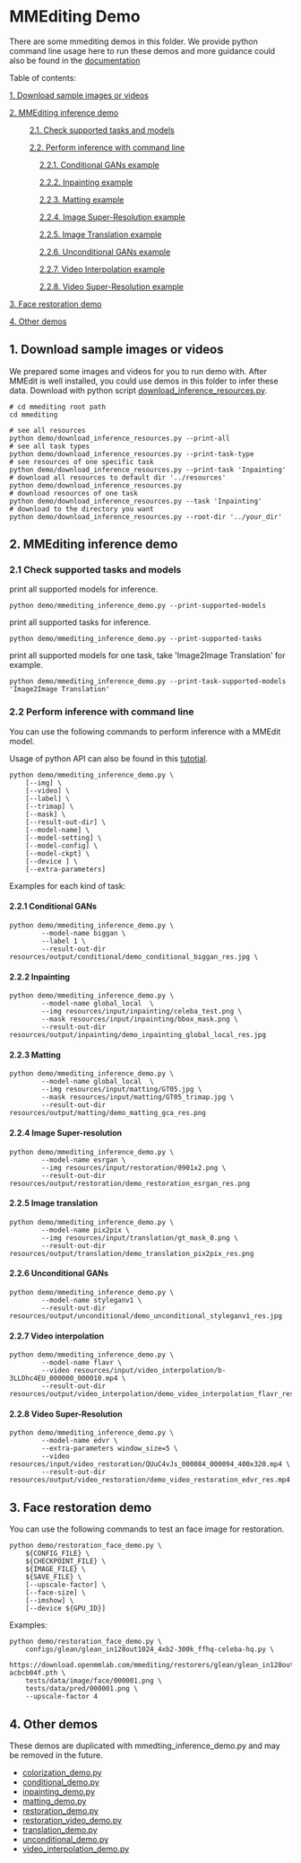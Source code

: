 # MMEditing Demo

There are some mmediting demos in this folder. We provide python command line usage here to run these demos and more guidance could also be found in the [documentation](https://mmediting.readthedocs.io/en/dev-1.x/user_guides/3_inference.html)

Table of contents:

[1. Download sample images or videos](#1-download-sample-images-or-videos)

[2. MMEditing inference demo](#2-mmediting-inference-demo)

&#8195;    [2.1. Check supported tasks and models](#21-check-supported-tasks-and-models)

&#8195;    [2.2. Perform inference with command line](#22-perform-inference-with-command-line)

&#8195;      [2.2.1. Conditional GANs example](#221-conditional-gans)

&#8195;      [2.2.2. Inpainting example](#222-inpainting)

&#8195;      [2.2.3. Matting example](#223-matting)

&#8195;      [2.2.4. Image Super-Resolution example](#224-image-super-resolution)

&#8195;      [2.2.5. Image Translation example](#225-image-translation)

&#8195;      [2.2.6. Unconditional GANs example](#226-unconditional-gans)

&#8195;      [2.2.7. Video Interpolation example](#227-video-interpolation)

&#8195;      [2.2.8. Video Super-Resolution example](#228-video-super-resolution)

[3. Face restoration demo](#3-face-restoration-demo)

[4. Other demos](#4-other-demos)

## 1. Download sample images or videos

We prepared some images and videos for you to run demo with. After MMEdit is well installed, you could use demos in this folder to infer these data.
Download with python script [download_inference_resources.py](./download_inference_resources.py).

```shell
# cd mmediting root path
cd mmediting

# see all resources
python demo/download_inference_resources.py --print-all
# see all task types
python demo/download_inference_resources.py --print-task-type
# see resources of one specific task
python demo/download_inference_resources.py --print-task 'Inpainting'
# download all resources to default dir '../resources'
python demo/download_inference_resources.py
# download resources of one task
python demo/download_inference_resources.py --task 'Inpainting'
# download to the directory you want
python demo/download_inference_resources.py --root-dir '../your_dir'
```

## 2. MMEditing inference demo

### 2.1 Check supported tasks and models

print all supported models for inference.

```shell
python demo/mmediting_inference_demo.py --print-supported-models
```

print all supported tasks for inference.

```shell
python demo/mmediting_inference_demo.py --print-supported-tasks
```

print all supported models for one task, take 'Image2Image Translation' for example.

```shell
python demo/mmediting_inference_demo.py --print-task-supported-models 'Image2Image Translation'
```

### 2.2 Perform inference with command line

You can use the following commands to perform inference with a MMEdit model.

Usage of python API can also be found in this [tutotial](./mmediting_inference_tutorial.ipynb).

```shell
python demo/mmediting_inference_demo.py \
    [--img] \
    [--video] \
    [--label] \
    [--trimap] \
    [--mask] \
    [--result-out-dir] \
    [--model-name] \
    [--model-setting] \
    [--model-config] \
    [--model-ckpt] \
    [--device ] \
    [--extra-parameters]
```

Examples for each kind of task:

#### 2.2.1 Conditional GANs

```shell
python demo/mmediting_inference_demo.py \
        --model-name biggan \
        --label 1 \
        --result-out-dir resources/output/conditional/demo_conditional_biggan_res.jpg \
```

#### 2.2.2 Inpainting

```shell
python demo/mmediting_inference_demo.py \
        --model-name global_local  \
        --img resources/input/inpainting/celeba_test.png \
        --mask resources/input/inpainting/bbox_mask.png \
        --result-out-dir resources/output/inpainting/demo_inpainting_global_local_res.jpg
```

#### 2.2.3 Matting

```shell
python demo/mmediting_inference_demo.py \
        --model-name global_local  \
        --img resources/input/matting/GT05.jpg \
        --mask resources/input/matting/GT05_trimap.jpg \
        --result-out-dir resources/output/matting/demo_matting_gca_res.png
```

#### 2.2.4 Image Super-resolution

```shell
python demo/mmediting_inference_demo.py \
        --model-name esrgan \
        --img resources/input/restoration/0901x2.png \
        --result-out-dir resources/output/restoration/demo_restoration_esrgan_res.png
```

#### 2.2.5 Image translation

```shell
python demo/mmediting_inference_demo.py \
        --model-name pix2pix \
        --img resources/input/translation/gt_mask_0.png \
        --result-out-dir resources/output/translation/demo_translation_pix2pix_res.png
```

#### 2.2.6 Unconditional GANs

```shell
python demo/mmediting_inference_demo.py \
        --model-name styleganv1 \
        --result-out-dir resources/output/unconditional/demo_unconditional_styleganv1_res.jpg
```

#### 2.2.7 Video interpolation

```shell
python demo/mmediting_inference_demo.py \
        --model-name flavr \
        --video resources/input/video_interpolation/b-3LLDhc4EU_000000_000010.mp4 \
        --result-out-dir resources/output/video_interpolation/demo_video_interpolation_flavr_res.mp4
```

#### 2.2.8 Video Super-Resolution

```shell
python demo/mmediting_inference_demo.py \
        --model-name edvr \
        --extra-parameters window_size=5 \
        --video resources/input/video_restoration/QUuC4vJs_000084_000094_400x320.mp4 \
        --result-out-dir resources/output/video_restoration/demo_video_restoration_edvr_res.mp4
```

## 3. Face restoration demo

You can use the following commands to test an face image for restoration.

```shell
python demo/restoration_face_demo.py \
    ${CONFIG_FILE} \
    ${CHECKPOINT_FILE} \
    ${IMAGE_FILE} \
    ${SAVE_FILE} \
    [--upscale-factor] \
    [--face-size] \
    [--imshow] \
    [--device ${GPU_ID}]
```

Examples:

```shell
python demo/restoration_face_demo.py \
    configs/glean/glean_in128out1024_4xb2-300k_ffhq-celeba-hq.py \
    https://download.openmmlab.com/mmediting/restorers/glean/glean_in128out1024_4x2_300k_ffhq_celebahq_20210812-acbcb04f.pth \
    tests/data/image/face/000001.png \
    tests/data/pred/000001.png \
    --upscale-factor 4
```

## 4. Other demos

These demos are duplicated with mmedting_inference_demo.py and may be removed in the future.

- [colorization_demo.py](./colorization_demo.py)
- [conditional_demo.py](./conditional_demo.py)
- [inpainting_demo.py](./inpainting_demo.py)
- [matting_demo.py](./matting_demo.py)
- [restoration_demo.py](./restoration_demo.py)
- [restoration_video_demo.py](./restoration_video_demo.py)
- [translation_demo.py](./translation_demo.py)
- [unconditional_demo.py](./unconditional_demo.py)
- [video_interpolation_demo.py](./video_interpolation_demo.py)
